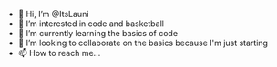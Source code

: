 - 👋 Hi, I’m @ItsLauni
- 👀 I’m interested in code and basketball
- 🌱 I’m currently learning the basics of code
- 💞️ I’m looking to collaborate on the basics because I'm just starting
- 📫 How to reach me...

<!---
ItsLauni/ItsLauni is a ✨ special ✨ repository because its `README.md` (this file) appears on your GitHub profile.
You can click the Preview link to take a look at your changes.
--->
